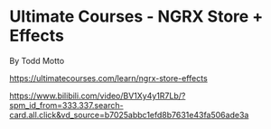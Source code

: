 # Ultimate Courses - NGRX Store + Effects
By Todd Motto

https://ultimatecourses.com/learn/ngrx-store-effects

https://www.bilibili.com/video/BV1Xy4y1R7Lb/?spm_id_from=333.337.search-card.all.click&vd_source=b7025abbc1efd8b7631e43fa506ade3a
